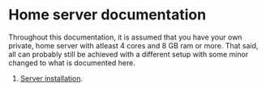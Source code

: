 Home server documentation
=========================

Throughout this documentation, it is assumed that you have your own private, home server with atleast 4 cores and 8 GB ram or more. That said, all can probably still be achieved with a different setup with some minor changed to what is documented here.

1. [Server installation](server-installation.md).
